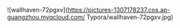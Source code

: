 ![wallhaven-72pgxv](https://pictures-1307178237.cos.ap-guangzhou.myqcloud.com/ Typora/wallhaven-72pgxv.jpg)